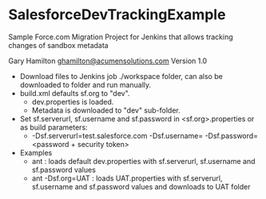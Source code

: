 # SalesforceDevTrackingExample
Sample Force.com Migration Project for Jenkins that allows tracking changes of sandbox metadata

Gary Hamilton <ghamilton@acumensolutions.com>
Version 1.0

* Download files to Jenkins job ./workspace folder, can also be downloaded to folder and run manually.
* build.xml defaults sf.org to "dev".
  * dev.properties is loaded.
  * Metadata is downloaded to "dev" sub-folder.
* Set sf.serverurl, sf.username and sf.password in <sf.org>.properties or as build parameters:
  * -Dsf.serverurl=test.salesforce.com -Dsf.username=<username> -Dsf.password=<password + security token>
* Examples
  * ant : loads default dev.properties with sf.serverurl, sf.username and sf.password values
  * ant -Dsf.org=UAT : loads UAT.properties with sf.serverurl, sf.username and sf.password values and downloads to UAT folder

